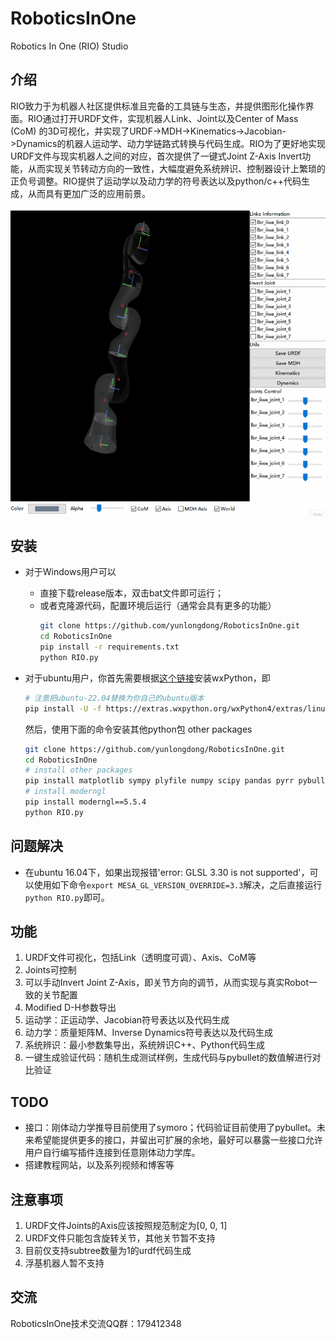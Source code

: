 # RoboticsInOne
Robotics In One (RIO) Studio
## 介绍
RIO致力于为机器人社区提供标准且完备的工具链与生态，并提供图形化操作界面。RIO通过打开URDF文件，实现机器人Link、Joint以及Center of Mass (CoM) 的3D可视化，并实现了URDF->MDH->Kinematics->Jacobian->Dynamics的机器人运动学、动力学链路式转换与代码生成。RIO为了更好地实现URDF文件与现实机器人之间的对应，首次提供了一键式Joint Z-Axis Invert功能，从而实现关节转动方向的一致性，大幅度避免系统辨识、控制器设计上繁琐的正负号调整。RIO提供了运动学以及动力学的符号表达以及python/c++代码生成，从而具有更加广泛的应用前景。

![](./docs/res/RIO_instruction.gif)
## 安装
* 对于Windows用户可以
  * 直接下载release版本，双击bat文件即可运行；
  * 或者克隆源代码，配置环境后运行（通常会具有更多的功能）
    ```bash
    git clone https://github.com/yunlongdong/RoboticsInOne.git
    cd RoboticsInOne
    pip install -r requirements.txt
    python RIO.py
    ```

* 对于ubuntu用户，你首先需要根据[这个链接](https://wxpython.org/pages/downloads/index.html)安装wxPython，即
    ```bash
    # 注意把ubuntu-22.04替换为你自己的ubuntu版本
    pip install -U -f https://extras.wxpython.org/wxPython4/extras/linux/gtk3/ubuntu-22.04 wxPython
    ```

    然后，使用下面的命令安装其他python包 other packages
    ```bash
    git clone https://github.com/yunlongdong/RoboticsInOne.git
    cd RoboticsInOne
    # install other packages
    pip install matplotlib sympy plyfile numpy scipy pandas pyrr pybullet anytree
    # install moderngl
    pip install moderngl==5.5.4
    python RIO.py
    ```

## 问题解决
* 在ubuntu 16.04下，如果出现报错'error: GLSL 3.30 is not supported'，可以使用如下命令`export MESA_GL_VERSION_OVERRIDE=3.3`解决，之后直接运行`python RIO.py`即可。

## 功能
1. URDF文件可视化，包括Link（透明度可调）、Axis、CoM等
2. Joints可控制
3. 可以手动Invert Joint Z-Axis，即关节方向的调节，从而实现与真实Robot一致的关节配置
4. Modified D-H参数导出
5. 运动学：正运动学、Jacobian符号表达以及代码生成
6. 动力学：质量矩阵M、Inverse Dynamics符号表达以及代码生成
7. 系统辨识：最小参数集导出，系统辨识C++、Python代码生成
8. 一键生成验证代码：随机生成测试样例，生成代码与pybullet的数值解进行对比验证
## TODO
* 接口：刚体动力学推导目前使用了symoro；代码验证目前使用了pybullet。未来希望能提供更多的接口，并留出可扩展的余地，最好可以暴露一些接口允许用户自行编写插件连接到任意刚体动力学库。
* 搭建教程网站，以及系列视频和博客等
## 注意事项
1. URDF文件Joints的Axis应该按照规范制定为[0, 0, 1]
2. URDF文件只能包含旋转关节，其他关节暂不支持
3. 目前仅支持subtree数量为1的urdf代码生成
4. 浮基机器人暂不支持

## 交流
RoboticsInOne技术交流QQ群：179412348
